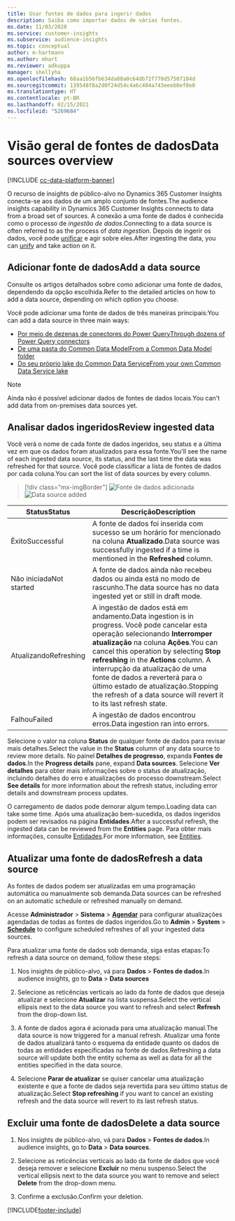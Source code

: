 ```yaml
---
title: Usar fontes de dados para ingerir dados
description: Saiba como importar dados de várias fontes.
ms.date: 11/03/2020
ms.service: customer-insights
ms.subservice: audience-insights
ms.topic: conceptual
author: m-hartmann
ms.author: mhart
ms.reviewer: adkuppa
manager: shellyha
ms.openlocfilehash: 68aa1b56fb634da80a0c64db72f778d57507104d
ms.sourcegitcommit: 139548f8a2d0f24d54c4a6c404a743eeeb8ef8e0
ms.translationtype: HT
ms.contentlocale: pt-BR
ms.lasthandoff: 02/15/2021
ms.locfileid: "5269684"
---
```

# <a name="data-sources-overview"></a><span data-ttu-id="1ef67-103">Visão geral de fontes de dados</span><span class="sxs-lookup"><span data-stu-id="1ef67-103">Data sources overview</span></span>

[!INCLUDE [cc-data-platform-banner](../includes/cc-data-platform-banner.md)]

<span data-ttu-id="1ef67-104">O recurso de insights de público-alvo no Dynamics 365 Customer Insights conecta-se aos dados de um amplo conjunto de fontes.</span><span class="sxs-lookup"><span data-stu-id="1ef67-104">The audience insights capability in Dynamics 365 Customer Insights connects to data from a broad set of sources.</span></span> <span data-ttu-id="1ef67-105">A conexão a uma fonte de dados é conhecida como o processo de *ingestão de dados*.</span><span class="sxs-lookup"><span data-stu-id="1ef67-105">Connecting to a data source is often referred to as the process of *data ingestion*.</span></span> <span data-ttu-id="1ef67-106">Depois de ingerir os dados, você pode [unificar](data-unification.md) e agir sobre eles.</span><span class="sxs-lookup"><span data-stu-id="1ef67-106">After ingesting the data, you can [unify](data-unification.md) and take action on it.</span></span>

## <a name="add-a-data-source"></a><span data-ttu-id="1ef67-107">Adicionar fonte de dados</span><span class="sxs-lookup"><span data-stu-id="1ef67-107">Add a data source</span></span>

<span data-ttu-id="1ef67-108">Consulte os artigos detalhados sobre como adicionar uma fonte de dados, dependendo da opção escolhida.</span><span class="sxs-lookup"><span data-stu-id="1ef67-108">Refer to the detailed articles on how to add a data source, depending on which option you choose.</span></span>

<span data-ttu-id="1ef67-109">Você pode adicionar uma fonte de dados de três maneiras principais:</span><span class="sxs-lookup"><span data-stu-id="1ef67-109">You can add a data source in three main ways:</span></span>

- [<span data-ttu-id="1ef67-110">Por meio de dezenas de conectores do Power Query</span><span class="sxs-lookup"><span data-stu-id="1ef67-110">Through dozens of Power Query connectors</span></span>](connect-power-query.md)
- [<span data-ttu-id="1ef67-111">De uma pasta do Common Data Model</span><span class="sxs-lookup"><span data-stu-id="1ef67-111">From a Common Data Model folder</span></span>](connect-common-data-model.md)
- [<span data-ttu-id="1ef67-112">Do seu próprio lake do Common Data Service</span><span class="sxs-lookup"><span data-stu-id="1ef67-112">From your own Common Data Service lake</span></span>](connect-common-data-service-lake.md)

> [!NOTE]
> <span data-ttu-id="1ef67-113">Ainda não é possível adicionar dados de fontes de dados locais.</span><span class="sxs-lookup"><span data-stu-id="1ef67-113">You can't add data from on-premises data sources yet.</span></span>

## <a name="review-ingested-data"></a><span data-ttu-id="1ef67-114">Analisar dados ingeridos</span><span class="sxs-lookup"><span data-stu-id="1ef67-114">Review ingested data</span></span>

<span data-ttu-id="1ef67-115">Você verá o nome de cada fonte de dados ingeridos, seu status e a última vez em que os dados foram atualizados para essa fonte.</span><span class="sxs-lookup"><span data-stu-id="1ef67-115">You'll see the name of each ingested data source, its status, and the last time the data was refreshed for that source.</span></span> <span data-ttu-id="1ef67-116">Você pode classificar a lista de fontes de dados por cada coluna.</span><span class="sxs-lookup"><span data-stu-id="1ef67-116">You can sort the list of data sources by every column.</span></span>

> [!div class="mx-imgBorder"]
> <span data-ttu-id="1ef67-117">![Fonte de dados adicionada](media/configure-data-datasource-added.png "Fonte de dados adicionada")</span><span class="sxs-lookup"><span data-stu-id="1ef67-117">![Data source added](media/configure-data-datasource-added.png "Data source added")</span></span>

|<span data-ttu-id="1ef67-118">Status</span><span class="sxs-lookup"><span data-stu-id="1ef67-118">Status</span></span>  |<span data-ttu-id="1ef67-119">Descrição</span><span class="sxs-lookup"><span data-stu-id="1ef67-119">Description</span></span>  |
|---------|---------|
|<span data-ttu-id="1ef67-120">Êxito</span><span class="sxs-lookup"><span data-stu-id="1ef67-120">Successful</span></span>   |<span data-ttu-id="1ef67-121">A fonte de dados foi inserida com sucesso se um horário for mencionado na coluna **Atualizado**.</span><span class="sxs-lookup"><span data-stu-id="1ef67-121">Data source was successfully ingested if a time is mentioned in the **Refreshed** column.</span></span>
|<span data-ttu-id="1ef67-122">Não iniciada</span><span class="sxs-lookup"><span data-stu-id="1ef67-122">Not started</span></span>   |<span data-ttu-id="1ef67-123">A fonte de dados ainda não recebeu dados ou ainda está no modo de rascunho.</span><span class="sxs-lookup"><span data-stu-id="1ef67-123">The data source has no data ingested yet or still in draft mode.</span></span>         |
|<span data-ttu-id="1ef67-124">Atualizando</span><span class="sxs-lookup"><span data-stu-id="1ef67-124">Refreshing</span></span>    |<span data-ttu-id="1ef67-125">A ingestão de dados está em andamento.</span><span class="sxs-lookup"><span data-stu-id="1ef67-125">Data ingestion is in progress.</span></span> <span data-ttu-id="1ef67-126">Você pode cancelar esta operação selecionando **Interromper atualização** na coluna **Ações**.</span><span class="sxs-lookup"><span data-stu-id="1ef67-126">You can cancel this operation by selecting **Stop refreshing** in the **Actions** column.</span></span> <span data-ttu-id="1ef67-127">A interrupção da atualização de uma fonte de dados a reverterá para o último estado de atualização.</span><span class="sxs-lookup"><span data-stu-id="1ef67-127">Stopping the refresh of a data source will revert it to its last refresh state.</span></span>       |
|<span data-ttu-id="1ef67-128">Falhou</span><span class="sxs-lookup"><span data-stu-id="1ef67-128">Failed</span></span>     |<span data-ttu-id="1ef67-129">A ingestão de dados encontrou erros.</span><span class="sxs-lookup"><span data-stu-id="1ef67-129">Data ingestion ran into errors.</span></span>         |

<span data-ttu-id="1ef67-130">Selecione o valor na coluna **Status** de qualquer fonte de dados para revisar mais detalhes.</span><span class="sxs-lookup"><span data-stu-id="1ef67-130">Select the value in the **Status** column of any data source to review more details.</span></span> <span data-ttu-id="1ef67-131">No painel **Detalhes de progresso**, expanda **Fontes de dados**.</span><span class="sxs-lookup"><span data-stu-id="1ef67-131">In the **Progress details** pane, expand **Data sources**.</span></span> <span data-ttu-id="1ef67-132">Selecione **Ver detalhes** para obter mais informações sobre o status de atualização, incluindo detalhes do erro e atualizações do processo downstream.</span><span class="sxs-lookup"><span data-stu-id="1ef67-132">Select **See details** for more information about the refresh status, including error details and downstream process updates.</span></span>

<span data-ttu-id="1ef67-133">O carregamento de dados pode demorar algum tempo.</span><span class="sxs-lookup"><span data-stu-id="1ef67-133">Loading data can take some time.</span></span> <span data-ttu-id="1ef67-134">Após uma atualização bem-sucedida, os dados ingeridos podem ser revisados na página **Entidades**.</span><span class="sxs-lookup"><span data-stu-id="1ef67-134">After a successful refresh, the ingested data can be reviewed from the **Entities** page.</span></span> <span data-ttu-id="1ef67-135">Para obter mais informações, consulte [Entidades](entities.md).</span><span class="sxs-lookup"><span data-stu-id="1ef67-135">For more information, see [Entities](entities.md).</span></span>

## <a name="refresh-a-data-source"></a><span data-ttu-id="1ef67-136">Atualizar uma fonte de dados</span><span class="sxs-lookup"><span data-stu-id="1ef67-136">Refresh a data source</span></span>

<span data-ttu-id="1ef67-137">As fontes de dados podem ser atualizadas em uma programação automática ou manualmente sob demanda.</span><span class="sxs-lookup"><span data-stu-id="1ef67-137">Data sources can be refreshed on an automatic schedule or refreshed manually on demand.</span></span> 

<span data-ttu-id="1ef67-138">Acesse **Administrador** > **Sistema** > [**Agendar**](system.md#schedule-tab) para configurar atualizações agendadas de todas as fontes de dados ingeridos.</span><span class="sxs-lookup"><span data-stu-id="1ef67-138">Go to **Admin** > **System** > [**Schedule**](system.md#schedule-tab) to configure scheduled refreshes of all your ingested data sources.</span></span>

<span data-ttu-id="1ef67-139">Para atualizar uma fonte de dados sob demanda, siga estas etapas:</span><span class="sxs-lookup"><span data-stu-id="1ef67-139">To refresh a data source on demand, follow these steps:</span></span>

1. <span data-ttu-id="1ef67-140">Nos insights de público-alvo, vá para **Dados** > **Fontes de dados**.</span><span class="sxs-lookup"><span data-stu-id="1ef67-140">In audience insights, go to **Data** > **Data sources**</span></span>

2. <span data-ttu-id="1ef67-141">Selecione as reticências verticais ao lado da fonte de dados que deseja atualizar e selecione **Atualizar** na lista suspensa.</span><span class="sxs-lookup"><span data-stu-id="1ef67-141">Select the vertical ellipsis next to the data source you want to refresh and select **Refresh** from the drop-down list.</span></span>

3. <span data-ttu-id="1ef67-142">A fonte de dados agora é acionada para uma atualização manual.</span><span class="sxs-lookup"><span data-stu-id="1ef67-142">The data source is now triggered for a manual refresh.</span></span> <span data-ttu-id="1ef67-143">Atualizar uma fonte de dados atualizará tanto o esquema da entidade quanto os dados de todas as entidades especificadas na fonte de dados.</span><span class="sxs-lookup"><span data-stu-id="1ef67-143">Refreshing a data source will update both the entity schema as well as data for all the entities specified in the data source.</span></span>

4. <span data-ttu-id="1ef67-144">Selecione **Parar de atualizar** se quiser cancelar uma atualização existente e que a fonte de dados seja revertida para seu último status de atualização.</span><span class="sxs-lookup"><span data-stu-id="1ef67-144">Select **Stop refreshing** if you want to cancel an existing refresh and the data source will revert to its last refresh status.</span></span>

## <a name="delete-a-data-source"></a><span data-ttu-id="1ef67-145">Excluir uma fonte de dados</span><span class="sxs-lookup"><span data-stu-id="1ef67-145">Delete a data source</span></span>

1. <span data-ttu-id="1ef67-146">Nos insights de público-alvo, vá para **Dados** > **Fontes de dados**.</span><span class="sxs-lookup"><span data-stu-id="1ef67-146">In audience insights, go to **Data** > **Data sources**.</span></span>

2. <span data-ttu-id="1ef67-147">Selecione as reticências verticais ao lado da fonte de dados que você deseja remover e selecione **Excluir** no menu suspenso.</span><span class="sxs-lookup"><span data-stu-id="1ef67-147">Select the vertical ellipsis next to the data source you want to remove and select **Delete** from the drop-down menu.</span></span>

3. <span data-ttu-id="1ef67-148">Confirme a exclusão.</span><span class="sxs-lookup"><span data-stu-id="1ef67-148">Confirm your deletion.</span></span>


[!INCLUDE[footer-include](../includes/footer-banner.md)]